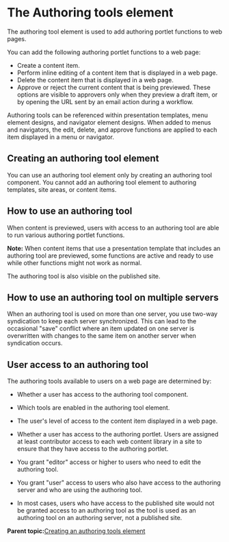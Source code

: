 # The Authoring tools element 

The authoring tool element is used to add authoring portlet functions to web pages.

You can add the following authoring portlet functions to a web page:

-   Create a content item.
-   Perform inline editing of a content item that is displayed in a web page.
-   Delete the content item that is displayed in a web page.
-   Approve or reject the current content that is being previewed. These options are visible to approvers only when they preview a draft item, or by opening the URL sent by an email action during a workflow.

Authoring tools can be referenced within presentation templates, menu element designs, and navigator element designs. When added to menus and navigators, the edit, delete, and approve functions are applied to each item displayed in a menu or navigator.

## Creating an authoring tool element

You can use an authoring tool element only by creating an authoring tool component. You cannot add an authoring tool element to authoring templates, site areas, or content items.

## How to use an authoring tool

When content is previewed, users with access to an authoring tool are able to run various authoring portlet functions.

**Note:** When content items that use a presentation template that includes an authoring tool are previewed, some functions are active and ready to use while other functions might not work as normal.

The authoring tool is also visible on the published site.

## How to use an authoring tool on multiple servers

When an authoring tool is used on more than one server, you use two-way syndication to keep each server synchronized. This can lead to the occasional "save" conflict where an item updated on one server is overwritten with changes to the same item on another server when syndication occurs.

## User access to an authoring tool

The authoring tools available to users on a web page are determined by:

-   Whether a user has access to the authoring tool component.
-   Which tools are enabled in the authoring tool element.
-   The user's level of access to the content item displayed in a web page.
-   Whether a user has access to the authoring portlet. Users are assigned at least contributor access to each web content library in a site to ensure that they have access to the authoring portlet.

-   You grant "editor" access or higher to users who need to edit the authoring tool.
-   You grant "user" access to users who also have access to the authoring server and who are using the authoring tool.
-   In most cases, users who have access to the published site would not be granted access to an authoring tool as the tool is used as an authoring tool on an authoring server, not a published site.

**Parent topic:**[Creating an authoring tools element ](../panel_help/wcm_dev_elements_authoring-tools_using.md)

